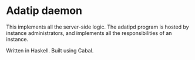 # Adatip daemon

This implements all the server-side logic.
The adatipd program is hosted by instance administrators,
and implements all the responsibilities of an instance.

Written in Haskell.
Built using Cabal.
